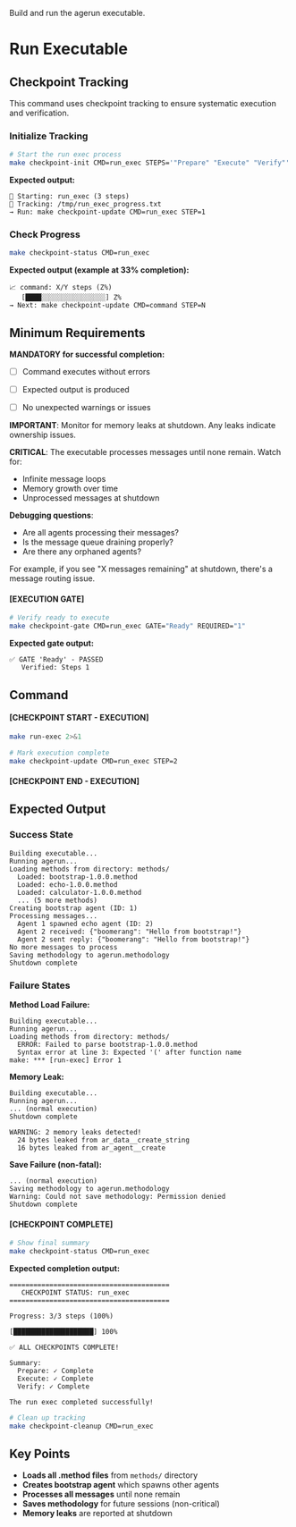 Build and run the agerun executable.


# Run Executable
## Checkpoint Tracking

This command uses checkpoint tracking to ensure systematic execution and verification.

### Initialize Tracking
```bash
# Start the run exec process
make checkpoint-init CMD=run_exec STEPS='"Prepare" "Execute" "Verify"'
```

**Expected output:**
```
📍 Starting: run_exec (3 steps)
📁 Tracking: /tmp/run_exec_progress.txt
→ Run: make checkpoint-update CMD=run_exec STEP=1
```

### Check Progress
```bash
make checkpoint-status CMD=run_exec
```

**Expected output (example at 33% completion):**
```
📈 command: X/Y steps (Z%)
   [████░░░░░░░░░░░░░░░░] Z%
→ Next: make checkpoint-update CMD=command STEP=N
```

## Minimum Requirements

**MANDATORY for successful completion:**
- [ ] Command executes without errors
- [ ] Expected output is produced
- [ ] No unexpected warnings or issues




**IMPORTANT**: Monitor for memory leaks at shutdown. Any leaks indicate ownership issues.

**CRITICAL**: The executable processes messages until none remain. Watch for:
- Infinite message loops
- Memory growth over time
- Unprocessed messages at shutdown

**Debugging questions**:
- Are all agents processing their messages?
- Is the message queue draining properly?
- Are there any orphaned agents?

For example, if you see "X messages remaining" at shutdown, there's a message routing issue.

#### [EXECUTION GATE]
```bash
# Verify ready to execute
make checkpoint-gate CMD=run_exec GATE="Ready" REQUIRED="1"
```

**Expected gate output:**
```
✅ GATE 'Ready' - PASSED
   Verified: Steps 1
```

## Command

#### [CHECKPOINT START - EXECUTION]

```bash
make run-exec 2>&1

# Mark execution complete
make checkpoint-update CMD=run_exec STEP=2
```


#### [CHECKPOINT END - EXECUTION]
## Expected Output

### Success State
```
Building executable...
Running agerun...
Loading methods from directory: methods/
  Loaded: bootstrap-1.0.0.method
  Loaded: echo-1.0.0.method
  Loaded: calculator-1.0.0.method
  ... (5 more methods)
Creating bootstrap agent (ID: 1)
Processing messages...
  Agent 1 spawned echo agent (ID: 2)
  Agent 2 received: {"boomerang": "Hello from bootstrap!"}
  Agent 2 sent reply: {"boomerang": "Hello from bootstrap!"}
No more messages to process
Saving methodology to agerun.methodology
Shutdown complete
```

### Failure States

**Method Load Failure:**
```
Building executable...
Running agerun...
Loading methods from directory: methods/
  ERROR: Failed to parse bootstrap-1.0.0.method
  Syntax error at line 3: Expected '(' after function name
make: *** [run-exec] Error 1
```

**Memory Leak:**
```
Building executable...
Running agerun...
... (normal execution)
Shutdown complete

WARNING: 2 memory leaks detected!
  24 bytes leaked from ar_data__create_string
  16 bytes leaked from ar_agent__create
```

**Save Failure (non-fatal):**
```
... (normal execution)
Saving methodology to agerun.methodology
Warning: Could not save methodology: Permission denied
Shutdown complete
```


#### [CHECKPOINT COMPLETE]
```bash
# Show final summary
make checkpoint-status CMD=run_exec
```

**Expected completion output:**
```
========================================
   CHECKPOINT STATUS: run_exec
========================================

Progress: 3/3 steps (100%)

[████████████████████] 100%

✅ ALL CHECKPOINTS COMPLETE!

Summary:
  Prepare: ✓ Complete
  Execute: ✓ Complete  
  Verify: ✓ Complete

The run exec completed successfully!
```

```bash
# Clean up tracking
make checkpoint-cleanup CMD=run_exec
```

## Key Points

- **Loads all .method files** from `methods/` directory
- **Creates bootstrap agent** which spawns other agents
- **Processes all messages** until none remain
- **Saves methodology** for future sessions (non-critical)
- **Memory leaks** are reported at shutdown
